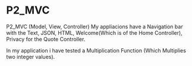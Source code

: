 # P2_MVC
P2_MVC (Model, View, Controller)
My appliacions have a Navigation bar with the Text, JSON, HTML, Welcome(Which is of the Home Controller), Privacy for the Quote Controller.

In my application i have tested a Multiplication Function (Which Multiplies two integer values).